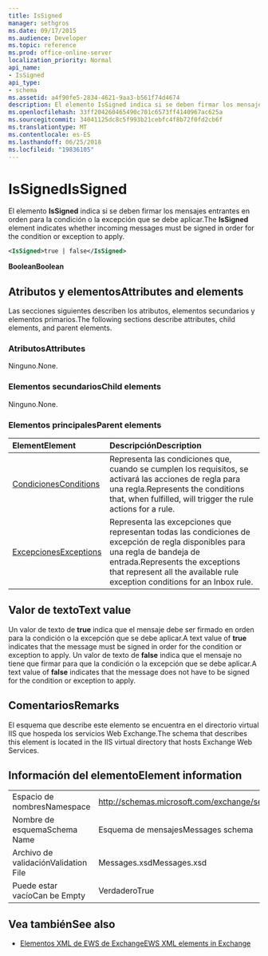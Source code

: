 ```yaml
---
title: IsSigned
manager: sethgros
ms.date: 09/17/2015
ms.audience: Developer
ms.topic: reference
ms.prod: office-online-server
localization_priority: Normal
api_name:
- IsSigned
api_type:
- schema
ms.assetid: a4f90fe5-2834-4621-9aa3-b561f74d4674
description: El elemento IsSigned indica si se deben firmar los mensajes entrantes en orden para la condición o la excepción que se debe aplicar.
ms.openlocfilehash: 33ff204260465490c701c6573ff4140967ac625a
ms.sourcegitcommit: 34041125dc8c5f993b21cebfc4f8b72f0fd2cb6f
ms.translationtype: MT
ms.contentlocale: es-ES
ms.lasthandoff: 06/25/2018
ms.locfileid: "19836105"
---
```

# <a name="issigned"></a><span data-ttu-id="3c34e-103">IsSigned</span><span class="sxs-lookup"><span data-stu-id="3c34e-103">IsSigned</span></span>

<span data-ttu-id="3c34e-104">El elemento **IsSigned** indica si se deben firmar los mensajes entrantes en orden para la condición o la excepción que se debe aplicar.</span><span class="sxs-lookup"><span data-stu-id="3c34e-104">The **IsSigned** element indicates whether incoming messages must be signed in order for the condition or exception to apply.</span></span> 
  
```XML
<IsSigned>true | false</IsSigned>
```

 <span data-ttu-id="3c34e-105">**Boolean**</span><span class="sxs-lookup"><span data-stu-id="3c34e-105">**Boolean**</span></span>
## <a name="attributes-and-elements"></a><span data-ttu-id="3c34e-106">Atributos y elementos</span><span class="sxs-lookup"><span data-stu-id="3c34e-106">Attributes and elements</span></span>

<span data-ttu-id="3c34e-107">Las secciones siguientes describen los atributos, elementos secundarios y elementos primarios.</span><span class="sxs-lookup"><span data-stu-id="3c34e-107">The following sections describe attributes, child elements, and parent elements.</span></span>
  
### <a name="attributes"></a><span data-ttu-id="3c34e-108">Atributos</span><span class="sxs-lookup"><span data-stu-id="3c34e-108">Attributes</span></span>

<span data-ttu-id="3c34e-109">Ninguno.</span><span class="sxs-lookup"><span data-stu-id="3c34e-109">None.</span></span>
  
### <a name="child-elements"></a><span data-ttu-id="3c34e-110">Elementos secundarios</span><span class="sxs-lookup"><span data-stu-id="3c34e-110">Child elements</span></span>

<span data-ttu-id="3c34e-111">Ninguno.</span><span class="sxs-lookup"><span data-stu-id="3c34e-111">None.</span></span>
  
### <a name="parent-elements"></a><span data-ttu-id="3c34e-112">Elementos principales</span><span class="sxs-lookup"><span data-stu-id="3c34e-112">Parent elements</span></span>

|<span data-ttu-id="3c34e-113">**Element**</span><span class="sxs-lookup"><span data-stu-id="3c34e-113">**Element**</span></span>|<span data-ttu-id="3c34e-114">**Descripción**</span><span class="sxs-lookup"><span data-stu-id="3c34e-114">**Description**</span></span>|
|:-----|:-----|
|[<span data-ttu-id="3c34e-115">Condiciones</span><span class="sxs-lookup"><span data-stu-id="3c34e-115">Conditions</span></span>](conditions.md) <br/> |<span data-ttu-id="3c34e-116">Representa las condiciones que, cuando se cumplen los requisitos, se activará las acciones de regla para una regla.</span><span class="sxs-lookup"><span data-stu-id="3c34e-116">Represents the conditions that, when fulfilled, will trigger the rule actions for a rule.</span></span>  <br/> |
|[<span data-ttu-id="3c34e-117">Excepciones</span><span class="sxs-lookup"><span data-stu-id="3c34e-117">Exceptions</span></span>](exceptions.md) <br/> |<span data-ttu-id="3c34e-118">Representa las excepciones que representan todas las condiciones de excepción de regla disponibles para una regla de bandeja de entrada.</span><span class="sxs-lookup"><span data-stu-id="3c34e-118">Represents the exceptions that represent all the available rule exception conditions for an Inbox rule.</span></span>  <br/> |
   
## <a name="text-value"></a><span data-ttu-id="3c34e-119">Valor de texto</span><span class="sxs-lookup"><span data-stu-id="3c34e-119">Text value</span></span>

<span data-ttu-id="3c34e-120">Un valor de texto de **true** indica que el mensaje debe ser firmado en orden para la condición o la excepción que se debe aplicar.</span><span class="sxs-lookup"><span data-stu-id="3c34e-120">A text value of **true** indicates that the message must be signed in order for the condition or exception to apply.</span></span> <span data-ttu-id="3c34e-121">Un valor de texto de **false** indica que el mensaje no tiene que firmar para que la condición o la excepción que se debe aplicar.</span><span class="sxs-lookup"><span data-stu-id="3c34e-121">A text value of **false** indicates that the message does not have to be signed for the condition or exception to apply.</span></span> 
  
## <a name="remarks"></a><span data-ttu-id="3c34e-122">Comentarios</span><span class="sxs-lookup"><span data-stu-id="3c34e-122">Remarks</span></span>

<span data-ttu-id="3c34e-123">El esquema que describe este elemento se encuentra en el directorio virtual IIS que hospeda los servicios Web Exchange.</span><span class="sxs-lookup"><span data-stu-id="3c34e-123">The schema that describes this element is located in the IIS virtual directory that hosts Exchange Web Services.</span></span>
  
## <a name="element-information"></a><span data-ttu-id="3c34e-124">Información del elemento</span><span class="sxs-lookup"><span data-stu-id="3c34e-124">Element information</span></span>

|||
|:-----|:-----|
|<span data-ttu-id="3c34e-125">Espacio de nombres</span><span class="sxs-lookup"><span data-stu-id="3c34e-125">Namespace</span></span>  <br/> |http://schemas.microsoft.com/exchange/services/2006/messages  <br/> |
|<span data-ttu-id="3c34e-126">Nombre de esquema</span><span class="sxs-lookup"><span data-stu-id="3c34e-126">Schema Name</span></span>  <br/> |<span data-ttu-id="3c34e-127">Esquema de mensajes</span><span class="sxs-lookup"><span data-stu-id="3c34e-127">Messages schema</span></span>  <br/> |
|<span data-ttu-id="3c34e-128">Archivo de validación</span><span class="sxs-lookup"><span data-stu-id="3c34e-128">Validation File</span></span>  <br/> |<span data-ttu-id="3c34e-129">Messages.xsd</span><span class="sxs-lookup"><span data-stu-id="3c34e-129">Messages.xsd</span></span>  <br/> |
|<span data-ttu-id="3c34e-130">Puede estar vacío</span><span class="sxs-lookup"><span data-stu-id="3c34e-130">Can be Empty</span></span>  <br/> |<span data-ttu-id="3c34e-131">Verdadero</span><span class="sxs-lookup"><span data-stu-id="3c34e-131">True</span></span>  <br/> |
   
## <a name="see-also"></a><span data-ttu-id="3c34e-132">Vea también</span><span class="sxs-lookup"><span data-stu-id="3c34e-132">See also</span></span>



- [<span data-ttu-id="3c34e-133">Elementos XML de EWS de Exchange</span><span class="sxs-lookup"><span data-stu-id="3c34e-133">EWS XML elements in Exchange</span></span>](ews-xml-elements-in-exchange.md)

